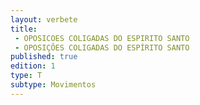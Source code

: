 ```yaml
---
layout: verbete
title:
 - OPOSICOES COLIGADAS DO ESPIRITO SANTO
 - OPOSIÇÕES COLIGADAS DO ESPÍRITO SANTO
published: true
edition: 1  
type: T
subtype: Movimentos
---
```


